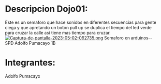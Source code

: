 # Descripcion Dojo01:
Este es un semaforo que hace sonidos en diferentes secuencias para gente ciega y que apretando un boton pull up se duplica el tiempo del led verde para cruzar la calle asi tiene mas tiempo para cruzar.
[![Captura-de-pantalla-2023-05-02-092735.png](https://i.postimg.cc/C5G3mG75/Captura-de-pantalla-2023-05-02-092735.png)](https://postimg.cc/y3NpNSwC)
Semaforo en arduinos--SPD  Adolfo Pumacayo 1B 
# Integrantes:
Adolfo Pumacayo
